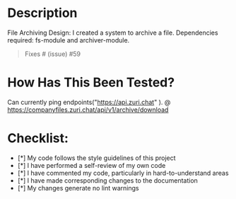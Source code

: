 # Description
File Archiving Design:
I created a system to archive a file. Dependencies required: fs-module and archiver-module.


> Fixes # (issue)
#59
# How Has This Been Tested?

Can currently ping endpoints("https://api.zuri.chat" ).
@ https://companyfiles.zuri.chat/api/v1/archive/download

# Checklist:

- [*] My code follows the style guidelines of this project
- [*] I have performed a self-review of my own code
- [*] I have commented my code, particularly in hard-to-understand areas
- [*] I have made corresponding changes to the documentation
- [*] My changes generate no lint warnings